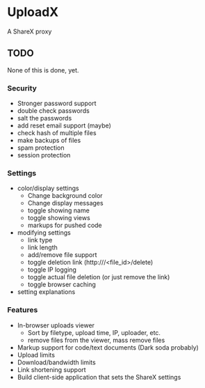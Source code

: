 # UploadX #
A ShareX proxy

## TODO ##

None of this is done, yet.

### Security ###
- Stronger password support
- double check passwords
- salt the passwords
- add reset email support (maybe)
- check hash of multiple files
- make backups of files
- spam protection
- session protection

### Settings ###
- color/display settings
  - Change background color
  - Change display messages
  - toggle showing name
  - toggle showing views
  - markups for pushed code
- modifying settings
  - link type
  - link length
  - add/remove file support
  - toggle deletion link (http://<site>/<file_id>/delete)
  - toggle IP logging
  - toggle actual file deletion (or just remove the link)
  - toggle browser caching
- setting explanations

### Features ###
- In-browser uploads viewer
  - Sort by filetype, upload time, IP, uploader, etc.
  - remove files from the viewer, mass remove files
- Markup support for code/text documents (Dark soda probably)
- Upload limits
- Download/bandwidth limits
- Link shortening support
- Build client-side application that sets the ShareX settings

